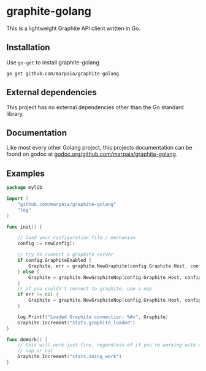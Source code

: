 graphite-golang
===============

This is a lightweight Graphite API client written in Go.

## Installation

Use `go-get` to install graphite-golang
```
go get github.com/marpaia/graphite-golang
```

## External dependencies

This project has no external dependencies other than the Go standard library.

## Documentation

Like most every other Golang project, this projects documentation can be found
on godoc at [godoc.org/github.com/marpaia/graphite-golang](http://godoc.org/github.com/marpaia/graphite-golang).

## Examples

```go
package mylib

import (
    "github.com/marpaia/graphite-golang"
    "log"
)

func init() {

    // load your configuration file / mechanism
    config := newConfig()

    // try to connect a graphite server
    if config.GraphiteEnabled {
        Graphite, err = graphite.NewGraphite(config.Graphite.Host, config.Graphite.Port)
    } else {
        Graphite = graphite.NewGraphiteNop(config.Graphite.Host, config.Graphite.Port)
    }
    // if you couldn't connect to graphite, use a nop
    if err != nil {
        Graphite = graphite.NewGraphiteNop(config.Graphite.Host, config.Graphite.Port)
    }

    log.Printf("Loaded Graphite connection: %#v", Graphite)
    Graphite.Increment("stats.graphite_loaded")
}

func doWork() {
    // this will work just fine, regardless of if you're working with a graphite
    // nop or not
    Graphite.Increment("stats.doing_work")
}
```
